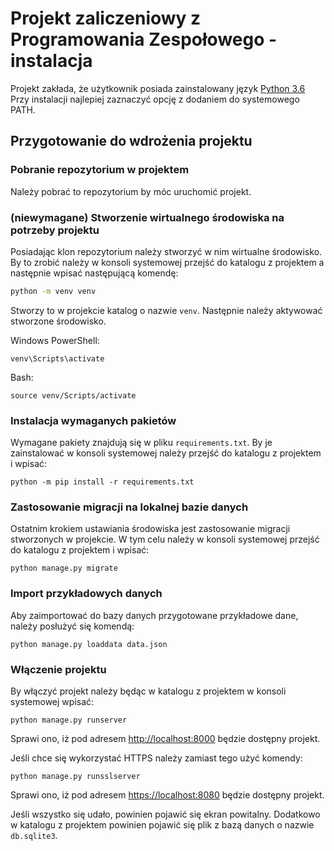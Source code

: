 # Projekt zaliczeniowy z Programowania Zespołowego - instalacja

Projekt zakłada, że użytkownik posiada zainstalowany język [Python 3.6](https://www.python.org/ftp/python/3.6.5/python-3.6.5-amd64.exe)
Przy instalacji najlepiej zaznaczyć opcję z dodaniem do systemowego PATH.

## Przygotowanie do wdrożenia projektu
### Pobranie repozytorium w projektem

Należy pobrać to repozytorium by móc uruchomić projekt.

### (niewymagane) Stworzenie wirtualnego środowiska na potrzeby projektu

Posiadając klon repozytorium należy stworzyć w nim wirtualne środowisko. 
By to zrobić należy w konsoli systemowej przejść do katalogu z projektem a następnie
wpisać następującą komendę:

```bash
python -m venv venv
```

Stworzy to w projekcie katalog o nazwie `venv`. Następnie należy aktywować stworzone środowisko.

Windows PowerShell:
```
venv\Scripts\activate
```

Bash:
```
source venv/Scripts/activate
```

### Instalacja wymaganych pakietów

Wymagane pakiety znajdują się w pliku `requirements.txt`. 
By je zainstalować w konsoli systemowej należy przejść do katalogu z projektem i wpisać:

```
python -m pip install -r requirements.txt
```

### Zastosowanie migracji na lokalnej bazie danych

Ostatnim krokiem ustawiania środowiska jest zastosowanie migracji stworzonych w projekcie.
W tym celu należy w konsoli systemowej przejść do katalogu z projektem i wpisać:

```
python manage.py migrate
```

### Import przykładowych danych

Aby zaimportować do bazy danych przygotowane przykładowe dane, należy posłużyć się komendą:

```
python manage.py loaddata data.json
```

### Włączenie projektu

By włączyć projekt należy będąc w katalogu z projektem w konsoli systemowej wpisać:

``` 
python manage.py runserver
```

Sprawi ono, iż pod adresem [http://localhost:8000](http://localhost:8000) będzie dostępny projekt.


Jeśli chce się wykorzystać HTTPS należy zamiast tego użyć komendy:

```
python manage.py runsslserver
```

Sprawi ono, iż pod adresem [https://localhost:8080](https://localhost:8080) będzie dostępny projekt.

Jeśli wszystko się udało, powinien pojawić się ekran powitalny.
Dodatkowo w katalogu z projektem powinien pojawić się plik z bazą danych o nazwie `db.sqlite3`.



